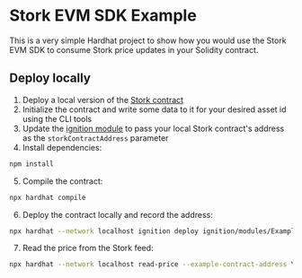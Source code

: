 # Stork EVM SDK Example

This is a very simple Hardhat project to show how you would use the Stork EVM SDK to consume Stork price updates in your Solidity contract.

## Deploy locally

1. Deploy a local version of the [Stork contract](../../contracts/stork) 
2. Initialize the contract and write some data to it for your desired asset id using the CLI tools
3. Update the [ignition module](ignition/modules/Example.ts) to pass your local Stork contract's address as the `storkContractAddress` parameter
4. Install dependencies:
```bash
npm install
```
5. Compile the contract:
```bash
npx hardhat compile
```
6. Deploy the contract locally and record the address:
```bash
npx hardhat --network localhost ignition deploy ignition/modules/ExampleStorkSDK.ts --parameters '{"ExampleStorkSDKModule":{"storkContractAddress":"YOUR_STORK_CONTRACT_ADDRESS"}}'
```
7. Read the price from the Stork feed:
```bash
npx hardhat --network localhost read-price --example-contract-address YOUR_EXAMPLE_CONTRACT_ADDRESS --asset BTCUSD
```
